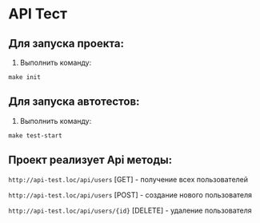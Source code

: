 # API Тест   


## Для запуска проекта:

1. Выполнить команду:

``` make init ```


## Для запуска автотестов:

1. Выполнить команду:

``` make test-start ```

## Проект реализует Api методы:


   ``` http://api-test.loc/api/users ```        [GET]      - получение всех пользователей

   ``` http://api-test.loc/api/users ```        [POST]     - создание нового пользователя 

   ``` http://api-test.loc/api/users/{id} ```   [DELETE]   - удаление пользователя



